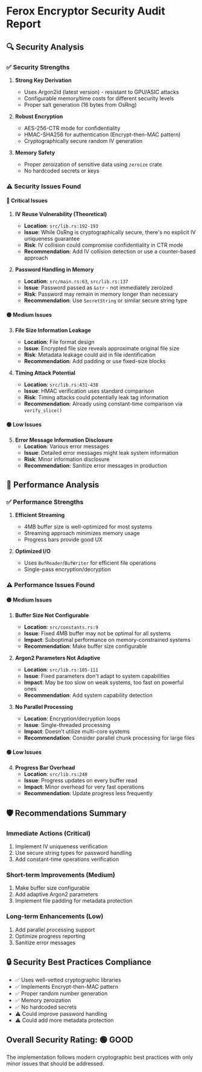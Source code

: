 # Ferox Encryptor Security Audit Report

## 🔍 Security Analysis

### ✅ Security Strengths

1. **Strong Key Derivation**
   - Uses Argon2id (latest version) - resistant to GPU/ASIC attacks
   - Configurable memory/time costs for different security levels
   - Proper salt generation (16 bytes from OsRng)

2. **Robust Encryption**
   - AES-256-CTR mode for confidentiality
   - HMAC-SHA256 for authentication (Encrypt-then-MAC pattern)
   - Cryptographically secure random IV generation

3. **Memory Safety**
   - Proper zeroization of sensitive data using `zeroize` crate
   - No hardcoded secrets or keys

### ⚠️ Security Issues Found

#### 🔴 Critical Issues

1. **IV Reuse Vulnerability (Theoretical)**
   - **Location**: `src/lib.rs:192-193`
   - **Issue**: While OsRng is cryptographically secure, there's no explicit IV uniqueness guarantee
   - **Risk**: IV collision could compromise confidentiality in CTR mode
   - **Recommendation**: Add IV collision detection or use a counter-based approach

2. **Password Handling in Memory**
   - **Location**: `src/main.rs:63`, `src/lib.rs:137`
   - **Issue**: Password passed as `&str` - not immediately zeroized
   - **Risk**: Password may remain in memory longer than necessary
   - **Recommendation**: Use `SecretString` or similar secure string type

#### 🟡 Medium Issues

3. **File Size Information Leakage**
   - **Location**: File format design
   - **Issue**: Encrypted file size reveals approximate original file size
   - **Risk**: Metadata leakage could aid in file identification
   - **Recommendation**: Add padding or use fixed-size blocks

4. **Timing Attack Potential**
   - **Location**: `src/lib.rs:431-438`
   - **Issue**: HMAC verification uses standard comparison
   - **Risk**: Timing attacks could potentially leak tag information
   - **Recommendation**: Already using constant-time comparison via `verify_slice()`

#### 🟢 Low Issues

5. **Error Message Information Disclosure**
   - **Location**: Various error messages
   - **Issue**: Detailed error messages might leak system information
   - **Risk**: Minor information disclosure
   - **Recommendation**: Sanitize error messages in production

## 🚀 Performance Analysis

### ✅ Performance Strengths

1. **Efficient Streaming**
   - 4MB buffer size is well-optimized for most systems
   - Streaming approach minimizes memory usage
   - Progress bars provide good UX

2. **Optimized I/O**
   - Uses `BufReader`/`BufWriter` for efficient file operations
   - Single-pass encryption/decryption

### ⚠️ Performance Issues Found

#### 🟡 Medium Issues

1. **Buffer Size Not Configurable**
   - **Location**: `src/constants.rs:9`
   - **Issue**: Fixed 4MB buffer may not be optimal for all systems
   - **Impact**: Suboptimal performance on memory-constrained systems
   - **Recommendation**: Make buffer size configurable

2. **Argon2 Parameters Not Adaptive**
   - **Location**: `src/lib.rs:105-111`
   - **Issue**: Fixed parameters don't adapt to system capabilities
   - **Impact**: May be too slow on weak systems, too fast on powerful ones
   - **Recommendation**: Add system capability detection

3. **No Parallel Processing**
   - **Location**: Encryption/decryption loops
   - **Issue**: Single-threaded processing
   - **Impact**: Doesn't utilize multi-core systems
   - **Recommendation**: Consider parallel chunk processing for large files

#### 🟢 Low Issues

4. **Progress Bar Overhead**
   - **Location**: `src/lib.rs:248`
   - **Issue**: Progress updates on every buffer read
   - **Impact**: Minor overhead for very fast operations
   - **Recommendation**: Update progress less frequently

## 🛡️ Recommendations Summary

### Immediate Actions (Critical)
1. Implement IV uniqueness verification
2. Use secure string types for password handling
3. Add constant-time operations verification

### Short-term Improvements (Medium)
1. Make buffer size configurable
2. Add adaptive Argon2 parameters
3. Implement file padding for metadata protection

### Long-term Enhancements (Low)
1. Add parallel processing support
2. Optimize progress reporting
3. Sanitize error messages

## 🔒 Security Best Practices Compliance

- ✅ Uses well-vetted cryptographic libraries
- ✅ Implements Encrypt-then-MAC pattern
- ✅ Proper random number generation
- ✅ Memory zeroization
- ✅ No hardcoded secrets
- ⚠️ Could improve password handling
- ⚠️ Could add more metadata protection

## Overall Security Rating: 🟢 GOOD
The implementation follows modern cryptographic best practices with only minor issues that should be addressed.